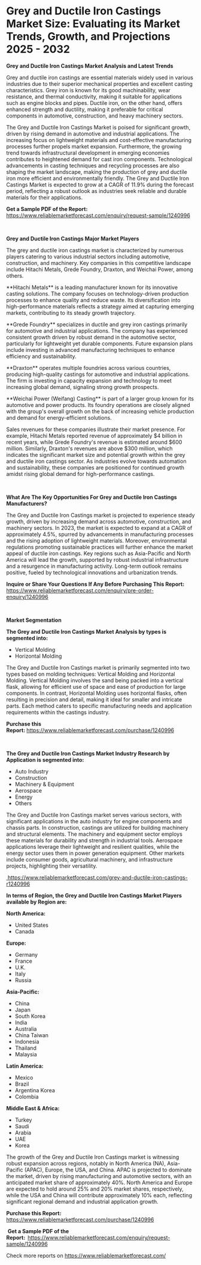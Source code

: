 <p><h1>Grey and Ductile Iron Castings Market Size: Evaluating its Market Trends, Growth, and Projections 2025 - 2032</h1></p><p><strong>Grey and Ductile Iron Castings Market Analysis and Latest Trends</strong></p>
<p><p>Grey and ductile iron castings are essential materials widely used in various industries due to their superior mechanical properties and excellent casting characteristics. Grey iron is known for its good machinability, wear resistance, and thermal conductivity, making it suitable for applications such as engine blocks and pipes. Ductile iron, on the other hand, offers enhanced strength and ductility, making it preferable for critical components in automotive, construction, and heavy machinery sectors.</p><p>The Grey and Ductile Iron Castings Market is poised for significant growth, driven by rising demand in automotive and industrial applications. The increasing focus on lightweight materials and cost-effective manufacturing processes further propels market expansion. Furthermore, the growing trend towards infrastructural development in emerging economies contributes to heightened demand for cast iron components. Technological advancements in casting techniques and recycling processes are also shaping the market landscape, making the production of grey and ductile iron more efficient and environmentally friendly. The Grey and Ductile Iron Castings Market is expected to grow at a CAGR of 11.9% during the forecast period, reflecting a robust outlook as industries seek reliable and durable materials for their applications.</p></p>
<p><strong>Get a Sample PDF of the Report:&nbsp;</strong> <a href="https://www.reliablemarketforecast.com/enquiry/request-sample/1240996?utm_campaign=2250&utm_medium=2&utm_source=Github&utm_content=ia&utm_term=30012025&utm_id=grey-and-ductile-iron-castings">https://www.reliablemarketforecast.com/enquiry/request-sample/1240996</a></p>
<p>&nbsp;</p>
<p><strong>Grey and Ductile Iron Castings Major Market Players</strong></p>
<p><p>The grey and ductile iron castings market is characterized by numerous players catering to various industrial sectors including automotive, construction, and machinery. Key companies in this competitive landscape include Hitachi Metals, Grede Foundry, Draxton, and Weichai Power, among others.</p><p>**Hitachi Metals** is a leading manufacturer known for its innovative casting solutions. The company focuses on technology-driven production processes to enhance quality and reduce waste. Its diversification into high-performance materials reflects a strategy aimed at capturing emerging markets, contributing to its steady growth trajectory.</p><p>**Grede Foundry** specializes in ductile and grey iron castings primarily for automotive and industrial applications. The company has experienced consistent growth driven by robust demand in the automotive sector, particularly for lightweight yet durable components. Future expansion plans include investing in advanced manufacturing techniques to enhance efficiency and sustainability.</p><p>**Draxton** operates multiple foundries across various countries, producing high-quality castings for automotive and industrial applications. The firm is investing in capacity expansion and technology to meet increasing global demand, signaling strong growth prospects.</p><p>**Weichai Power (Weifang) Casting** is part of a larger group known for its automotive and power products. Its foundry operations are closely aligned with the group's overall growth on the back of increasing vehicle production and demand for energy-efficient solutions.</p><p>Sales revenues for these companies illustrate their market presence. For example, Hitachi Metals reported revenue of approximately $4 billion in recent years, while Grede Foundry's revenue is estimated around $600 million. Similarly, Draxton's revenues are above $300 million, which indicates the significant market size and potential growth within the grey and ductile iron castings sector. As industries evolve towards automation and sustainability, these companies are positioned for continued growth amidst rising global demand for high-performance castings.</p></p>
<p>&nbsp;</p>
<p><strong>What Are The Key Opportunities For Grey and Ductile Iron Castings Manufacturers?</strong></p>
<p><p>The Grey and Ductile Iron Castings market is projected to experience steady growth, driven by increasing demand across automotive, construction, and machinery sectors. In 2023, the market is expected to expand at a CAGR of approximately 4.5%, spurred by advancements in manufacturing processes and the rising adoption of lightweight materials. Moreover, environmental regulations promoting sustainable practices will further enhance the market appeal of ductile iron castings. Key regions such as Asia-Pacific and North America will lead the growth, supported by robust industrial infrastructure and a resurgence in manufacturing activity. Long-term outlook remains positive, fueled by technological innovations and urbanization trends.</p></p>
<p><strong>Inquire or Share Your Questions If Any Before Purchasing This Report:</strong> <a href="https://www.reliablemarketforecast.com/enquiry/pre-order-enquiry/1240996?utm_campaign=2250&utm_medium=2&utm_source=Github&utm_content=ia&utm_term=30012025&utm_id=grey-and-ductile-iron-castings">https://www.reliablemarketforecast.com/enquiry/pre-order-enquiry/1240996</a></p>
<p>&nbsp;</p>
<p><strong>Market Segmentation</strong></p>
<p><strong>The Grey and Ductile Iron Castings Market Analysis by types is segmented into:</strong></p>
<p><ul><li>Vertical Molding</li><li>Horizontal Molding</li></ul></p>
<p><p>The Grey and Ductile Iron Castings market is primarily segmented into two types based on molding techniques: Vertical Molding and Horizontal Molding. Vertical Molding involves the sand being packed into a vertical flask, allowing for efficient use of space and ease of production for large components. In contrast, Horizontal Molding uses horizontal flasks, often resulting in precision and detail, making it ideal for smaller and intricate parts. Each method caters to specific manufacturing needs and application requirements within the castings industry.</p></p>
<p><strong>Purchase this Report:&nbsp;</strong><a href="https://www.reliablemarketforecast.com/purchase/1240996?utm_campaign=2250&utm_medium=2&utm_source=Github&utm_content=ia&utm_term=30012025&utm_id=grey-and-ductile-iron-castings">https://www.reliablemarketforecast.com/purchase/1240996</a></p>
<p>&nbsp;</p>
<p><strong>The Grey and Ductile Iron Castings Market Industry Research by Application is segmented into:</strong></p>
<p><ul><li>Auto Industry</li><li>Construction</li><li>Machinery & Equipment</li><li>Aerospace</li><li>Energy</li><li>Others</li></ul></p>
<p><p>The Grey and Ductile Iron Castings market serves various sectors, with significant applications in the auto industry for engine components and chassis parts. In construction, castings are utilized for building machinery and structural elements. The machinery and equipment sector employs these materials for durability and strength in industrial tools. Aerospace applications leverage their lightweight and resilient qualities, while the energy sector uses them in power generation equipment. Other markets include consumer goods, agricultural machinery, and infrastructure projects, highlighting their versatility.</p></p>
<p><a href="https://www.reliablemarketforecast.com/grey-and-ductile-iron-castings-r1240996?utm_campaign=2250&utm_medium=2&utm_source=Github&utm_content=ia&utm_term=30012025&utm_id=grey-and-ductile-iron-castings">&nbsp;https://www.reliablemarketforecast.com/grey-and-ductile-iron-castings-r1240996</a></p>
<p><strong>In terms of Region, the Grey and Ductile Iron Castings Market Players available by Region are:</strong></p>
<p>
    <p> <strong> North America: </strong>
        <ul>
            <li>United States</li>
            <li>Canada</li>
        </ul>
        </p> 
    <p> <strong> Europe: </strong>
        <ul>
            <li>Germany</li>
            <li>France</li>
            <li>U.K.</li>
            <li>Italy</li>
            <li>Russia</li>
        </ul>
        </p> 
    <p> <strong> Asia-Pacific: </strong>
        <ul>
            <li>China</li>
            <li>Japan</li>
            <li>South Korea</li>
            <li>India</li>
            <li>Australia</li>
            <li>China Taiwan</li>
            <li>Indonesia</li>
            <li>Thailand</li>
            <li>Malaysia</li>
        </ul>
        </p> 
    <p> <strong> Latin America: </strong>
        <ul>
            <li>Mexico</li>
            <li>Brazil</li>
            <li>Argentina Korea</li>
            <li>Colombia</li>
        </ul>
        </p> 
    <p> <strong> Middle East & Africa: </strong>
        <ul>
            <li>Turkey</li>
            <li>Saudi</li>
            <li>Arabia</li>
            <li>UAE</li>
            <li>Korea</li>
        </ul>
    </p>
    </p>
<p><p>The growth of the Grey and Ductile Iron Castings market is witnessing robust expansion across regions, notably in North America (NA), Asia-Pacific (APAC), Europe, the USA, and China. APAC is projected to dominate the market, driven by rising manufacturing and automotive sectors, with an anticipated market share of approximately 40%. North America and Europe are expected to hold around 25% and 20% market shares, respectively, while the USA and China will contribute approximately 10% each, reflecting significant regional demand and industrial application growth.</p></p>
<p><strong>Purchase this Report: </strong><a href="https://www.reliablemarketforecast.com/purchase/1240996?utm_campaign=2250&utm_medium=2&utm_source=Github&utm_content=ia&utm_term=30012025&utm_id=grey-and-ductile-iron-castings">https://www.reliablemarketforecast.com/purchase/1240996</a></p>
<p>&nbsp;<strong>Get a Sample PDF of the Report:&nbsp;&nbsp;</strong><a href="https://www.reliablemarketforecast.com/enquiry/request-sample/1240996?utm_campaign=2250&utm_medium=2&utm_source=Github&utm_content=ia&utm_term=30012025&utm_id=grey-and-ductile-iron-castings">https://www.reliablemarketforecast.com/enquiry/request-sample/1240996</a></p>
<p><strong></strong></p>
<p>Check more reports on <a href="https://www.reliablemarketforecast.com/?utm_campaign=2250&utm_medium=2&utm_source=Github&utm_content=ia&utm_term=30012025&utm_id=grey-and-ductile-iron-castings">https://www.reliablemarketforecast.com/</a></p>